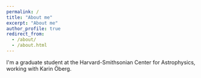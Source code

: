 ```yaml
---
permalink: /
title: "About me"
excerpt: "About me"
author_profile: true
redirect_from: 
  - /about/
  - /about.html
---
```

I'm a graduate student at the Harvard-Smithsonian Center for Astrophysics, working with Karin Öberg. 